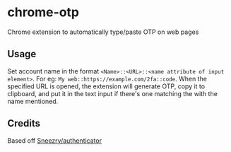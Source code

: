 # chrome-otp
Chrome extension to automatically type/paste OTP on web pages

## Usage
Set account name in the format `<Name>::<URL>::<name attribute of input element>`. For eg: `My web::https://example.com/2fa::code`. When the specified URL is opened, the extension will generate OTP, copy it to clipboard, and put it in the text input if there's one matching the with the name mentioned.

## Credits
Based off [Sneezry/authenticator](https://github.com/Sneezry/authenticator)
